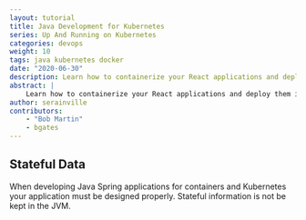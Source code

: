 ```yaml
---
layout: tutorial
title: Java Development for Kubernetes
series: Up And Running on Kubernetes
categories: devops
weight: 10
tags: java kubernetes docker
date: "2020-06-30"
description: Learn how to containerize your React applications and deploy them into Kubernetes.
abstract: |
    Learn how to containerize your React applications and deploy them into Kubernetes.|
author: serainville
contributors:
    - "Bob Martin"
    - bgates
---
```


## Stateful Data
When developing Java Spring applications for containers and Kubernetes your application must be designed properly. Stateful information is not be kept in the JVM.
